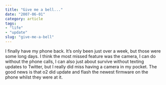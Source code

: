 ```yaml
---
title: "Give me a bell..."
date: "2007-06-01"
category: article
tags:
- "life"
- "update"
slug: "give-me-a-bell"
---
```


I finally have my phone back. It’s only been just over a week, but those were some long days. I think the most missed feature was the camera, I can do without the phone calls, I can also just about survive without texting updates to Twitter, but I really did miss having a camera in my pocket. The good news is that o2 did update and flash the newest firmware on the phone whilst they were at it.
